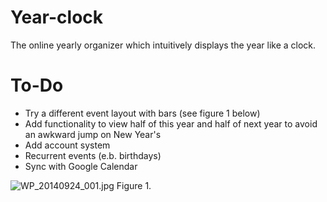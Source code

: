 Year-clock
==========

The online yearly organizer which intuitively displays the year like a clock.

To-Do
=====

- Try a different event layout with bars (see figure 1 below)
- Add functionality to view half of this year and half of next year to avoid an awkward jump on New Year's
- Add account system
- Recurrent events (e.b. birthdays)
- Sync with Google Calendar

![WP_20140924_001.jpg](https://bitbucket.org/repo/pALX7q/images/2513914618-WP_20140924_001.jpg)
Figure 1.